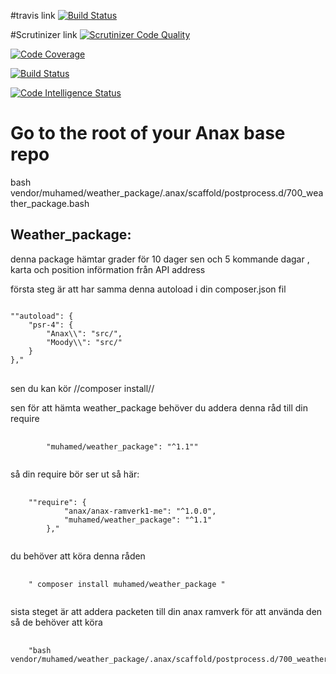#travis link
[![Build Status](https://travis-ci.com/Abo-khalaf/weather_package.svg?branch=master)](https://travis-ci.com/Abo-khalaf/weather_package)



#Scrutinizer link
[![Scrutinizer Code Quality](https://scrutinizer-ci.com/g/Abo-khalaf/weather_package/badges/quality-score.png?b=master)](https://scrutinizer-ci.com/g/Abo-khalaf/weather_package/?branch=master)


[![Code Coverage](https://scrutinizer-ci.com/g/Abo-khalaf/weather_package/badges/coverage.png?b=master)](https://scrutinizer-ci.com/g/Abo-khalaf/weather_package/?branch=master)


[![Build Status](https://scrutinizer-ci.com/g/Abo-khalaf/weather_package/badges/build.png?b=master)](https://scrutinizer-ci.com/g/Abo-khalaf/weather_package/build-status/master)


[![Code Intelligence Status](https://scrutinizer-ci.com/g/Abo-khalaf/weather_package/badges/code-intelligence.svg?b=master)](https://scrutinizer-ci.com/code-intelligence)





# Go to the root of your Anax base repo
bash vendor/muhamed/weather_package/.anax/scaffold/postprocess.d/700_weather_package.bash


## Weather_package:
denna package hämtar grader för 10 dager sen och 5 kommande dagar , karta och position införmation från API address

första steg är att har samma denna autoload i din composer.json fil 
<pre>
<code>
""autoload": {
    "psr-4": {
        "Anax\\": "src/",
        "Moody\\": "src/"
    }
},"
</code>
</pre>
sen du kan kör //composer install//

sen för att hämta weather_package behöver du addera denna råd till din require
 <pre>
    <code>
        "muhamed/weather_package": "^1.1""
    </code>
</pre>
så din require bör ser ut så här:
<pre>
    <code>
    ""require": {
            "anax/anax-ramverk1-me": "^1.0.0",
            "muhamed/weather_package": "^1.1"
        },"
    </code>
</pre>
du behöver att köra denna råden
<pre>
    <code>
    " composer install muhamed/weather_package "
    </code>
</pre>
sista steget är att addera packeten till din anax ramverk för att använda den så de behöver att köra 
<pre>
    <code>
    "bash vendor/muhamed/weather_package/.anax/scaffold/postprocess.d/700_weather_package.bash"
    </code>
</pre>